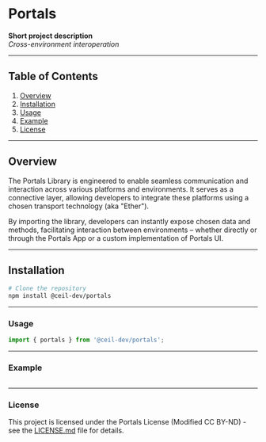 # Portals

**Short project description**  
_Cross-environment interoperation_

---

## Table of Contents

1. [Overview](#overview)
2. [Installation](#installation)
3. [Usage](#usage)
4. [Example](#example)
5. [License](#license)

---

## Overview

The Portals Library is engineered to enable seamless communication and interaction across various platforms and environments. It serves as a connective layer, allowing developers to integrate these platforms using a chosen transport technology (aka "Ether").

By importing the library, developers can instantly expose chosen data and methods, facilitating interaction between environments – whether directly or through the Portals App or a custom implementation of Portals UI.

---

## Installation

```bash
# Clone the repository
npm install @ceil-dev/portals
```

---

### Usage

```javascript
import { portals } from '@ceil-dev/portals';
```

---

### Example

```typescript

```

---

### License

This project is licensed under the Portals License (Modified CC BY-ND) - see the [LICENSE.md](LICENSE.md) file for details.
